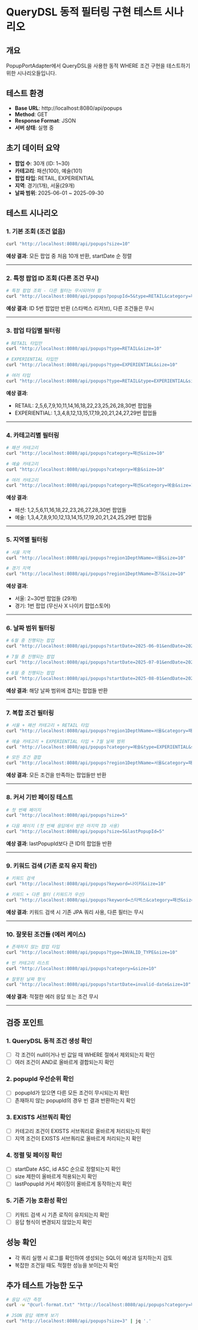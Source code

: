 # QueryDSL 동적 필터링 구현 테스트 시나리오

## 개요
PopupPortAdapter에서 QueryDSL을 사용한 동적 WHERE 조건 구현을 테스트하기 위한 시나리오들입니다.

## 테스트 환경
- **Base URL**: http://localhost:8080/api/popups
- **Method**: GET
- **Response Format**: JSON
- **서버 상태**: 실행 중

## 초기 데이터 요약
- **팝업 수**: 30개 (ID: 1~30)
- **카테고리**: 패션(100), 예술(101)  
- **팝업 타입**: RETAIL, EXPERIENTIAL
- **지역**: 경기(1개), 서울(29개)
- **날짜 범위**: 2025-06-01 ~ 2025-09-30

## 테스트 시나리오

### 1. 기본 조회 (조건 없음)
```bash
curl "http://localhost:8080/api/popups?size=10"
```
**예상 결과**: 모든 팝업 중 처음 10개 반환, startDate 순 정렬

---

### 2. 특정 팝업 ID 조회 (다른 조건 무시)
```bash
# 특정 팝업 조회 - 다른 필터는 무시되어야 함
curl "http://localhost:8080/api/popups?popupId=5&type=RETAIL&category=패션&size=10"
```
**예상 결과**: ID 5번 팝업만 반환 (스타벅스 리저브), 다른 조건들은 무시

---

### 3. 팝업 타입별 필터링
```bash
# RETAIL 타입만
curl "http://localhost:8080/api/popups?type=RETAIL&size=10"

# EXPERIENTIAL 타입만  
curl "http://localhost:8080/api/popups?type=EXPERIENTIAL&size=10"

# 여러 타입
curl "http://localhost:8080/api/popups?type=RETAIL&type=EXPERIENTIAL&size=10"
```
**예상 결과**: 
- RETAIL: 2,5,6,7,9,10,11,14,16,18,22,23,25,26,28,30번 팝업들
- EXPERIENTIAL: 1,3,4,8,12,13,15,17,19,20,21,24,27,29번 팝업들

---

### 4. 카테고리별 필터링
```bash
# 패션 카테고리
curl "http://localhost:8080/api/popups?category=패션&size=10"

# 예술 카테고리
curl "http://localhost:8080/api/popups?category=예술&size=10"

# 여러 카테고리
curl "http://localhost:8080/api/popups?category=패션&category=예술&size=10"
```
**예상 결과**:
- 패션: 1,2,5,6,11,16,18,22,23,26,27,28,30번 팝업들
- 예술: 1,3,4,7,8,9,10,12,13,14,15,17,19,20,21,24,25,29번 팝업들

---

### 5. 지역별 필터링
```bash
# 서울 지역
curl "http://localhost:8080/api/popups?region1DepthName=서울&size=10"

# 경기 지역  
curl "http://localhost:8080/api/popups?region1DepthName=경기&size=10"
```
**예상 결과**:
- 서울: 2~30번 팝업들 (29개)
- 경기: 1번 팝업 (무신사 X 나이키 팝업스토어)

---

### 6. 날짜 범위 필터링
```bash
# 6월 중 진행되는 팝업
curl "http://localhost:8080/api/popups?startDate=2025-06-01&endDate=2025-06-30&size=10"

# 7월 중 진행되는 팝업
curl "http://localhost:8080/api/popups?startDate=2025-07-01&endDate=2025-07-31&size=10"

# 8월 중 진행되는 팝업
curl "http://localhost:8080/api/popups?startDate=2025-08-01&endDate=2025-08-31&size=10"
```
**예상 결과**: 해당 날짜 범위에 겹치는 팝업들 반환

---

### 7. 복합 조건 필터링
```bash
# 서울 + 패션 카테고리 + RETAIL 타입
curl "http://localhost:8080/api/popups?region1DepthName=서울&category=패션&type=RETAIL&size=10"

# 예술 카테고리 + EXPERIENTIAL 타입 + 7월 날짜 범위
curl "http://localhost:8080/api/popups?category=예술&type=EXPERIENTIAL&startDate=2025-07-01&endDate=2025-07-31&size=10"

# 모든 조건 결합
curl "http://localhost:8080/api/popups?region1DepthName=서울&category=패션&type=RETAIL&startDate=2025-06-01&endDate=2025-08-31&size=5"
```
**예상 결과**: 모든 조건을 만족하는 팝업들만 반환

---

### 8. 커서 기반 페이징 테스트
```bash
# 첫 번째 페이지
curl "http://localhost:8080/api/popups?size=5"

# 다음 페이지 (첫 번째 응답에서 받은 마지막 ID 사용)
curl "http://localhost:8080/api/popups?size=5&lastPopupId=5"
```
**예상 결과**: lastPopupId보다 큰 ID의 팝업들 반환

---

### 9. 키워드 검색 (기존 로직 유지 확인)
```bash
# 키워드 검색
curl "http://localhost:8080/api/popups?keyword=나이키&size=10"

# 키워드 + 다른 필터 (키워드가 우선)
curl "http://localhost:8080/api/popups?keyword=스타벅스&category=패션&size=10"
```
**예상 결과**: 키워드 검색 시 기존 JPA 쿼리 사용, 다른 필터는 무시

---

### 10. 잘못된 조건들 (에러 케이스)
```bash
# 존재하지 않는 팝업 타입
curl "http://localhost:8080/api/popups?type=INVALID_TYPE&size=10"

# 빈 카테고리 리스트
curl "http://localhost:8080/api/popups?category=&size=10"

# 잘못된 날짜 형식
curl "http://localhost:8080/api/popups?startDate=invalid-date&size=10"
```
**예상 결과**: 적절한 에러 응답 또는 조건 무시

---

## 검증 포인트

### 1. QueryDSL 동적 조건 생성 확인
- [ ] 각 조건이 null이거나 빈 값일 때 WHERE 절에서 제외되는지 확인
- [ ] 여러 조건이 AND로 올바르게 결합되는지 확인

### 2. popupId 우선순위 확인  
- [ ] popupId가 있으면 다른 모든 조건이 무시되는지 확인
- [ ] 존재하지 않는 popupId의 경우 빈 결과 반환하는지 확인

### 3. EXISTS 서브쿼리 확인
- [ ] 카테고리 조건이 EXISTS 서브쿼리로 올바르게 처리되는지 확인
- [ ] 지역 조건이 EXISTS 서브쿼리로 올바르게 처리되는지 확인

### 4. 정렬 및 페이징 확인
- [ ] startDate ASC, id ASC 순으로 정렬되는지 확인  
- [ ] size 제한이 올바르게 적용되는지 확인
- [ ] lastPopupId 커서 페이징이 올바르게 동작하는지 확인

### 5. 기존 기능 호환성 확인
- [ ] 키워드 검색 시 기존 로직이 유지되는지 확인
- [ ] 응답 형식이 변경되지 않았는지 확인

## 성능 확인
- 각 쿼리 실행 시 로그를 확인하여 생성되는 SQL이 예상과 일치하는지 검토
- 복잡한 조건일 때도 적절한 성능을 보이는지 확인

## 추가 테스트 가능한 도구
```bash
# 응답 시간 측정
curl -w "@curl-format.txt" "http://localhost:8080/api/popups?category=패션&type=RETAIL&size=10"

# JSON 응답 예쁘게 보기
curl "http://localhost:8080/api/popups?size=3" | jq '.'
```